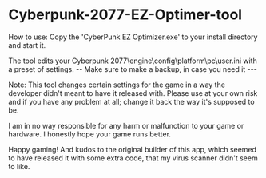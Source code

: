 # Cyberpunk-2077-EZ-Optimer-tool

How to use: Copy the 'CyberPunk EZ Optimizer.exe' to your install directory and start it.

The tool edits your Cyberpunk 2077\engine\config\platform\pc\user.ini with a preset of settings. -- Make sure to make a backup, in case you need it ---

Note: This tool changes certain settings for the game in a way the developer didn't meant to have it released with. Please use at your own risk and if you have any problem at all; change it back the way it's supposed to be.

I am in no way responsible for any harm or malfunction to your game or hardware. I honestly hope your game runs better.

Happy gaming! And kudos to the original builder of this app, which seemed to have released it with some extra code, that my virus scanner didn't seem to like.
